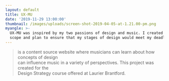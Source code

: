 ```yaml
---
layout: default
title: UX-MU
date: '2019-11-29 13:00:00'
thumbnail: /images/uploads/screen-shot-2019-04-05-at-1.21.00-pm.png
myangle: >-
  UX-MU was inspired by my two passions of design and music. I created a project
  scope and plan to ensure that my stages of design would meet my deadline.
---
```

> is a content source website where musicians can learn about how concepts of design <br>can influence music in a variety of perspectives. This project was created for the <br> Design Strategy course offered at Laurier Brantford.
